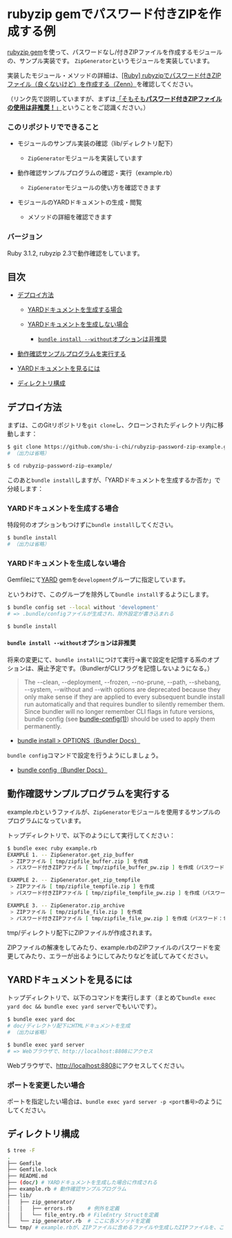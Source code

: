 # rubyzip gemでパスワード付きZIPを作成する例

[rubyzip gem](https://github.com/rubyzip/rubyzip)を使って、パスワードなし/付きZIPファイルを作成するモジュールの、サンプル実装です。
`ZipGenerator`というモジュールを実装しています。

実装したモジュール・メソッドの詳細は、[[Ruby] rubyzipでパスワード付きZIPファイル（良くないけど）を作成する（Zenn）](https://zenn.dev/shuichi/articles/ruby-rubyzip-password-zip)を確認してください。

（リンク先で説明していますが、まずは[「そもそも**パスワード付きZIPファイルの使用は非推奨！**」](https://zenn.dev/shuichi/articles/ruby-rubyzip-password-zip#%E3%81%BE%E3%81%9A%E3%81%AF%E3%83%91%E3%82%B9%E3%83%AF%E3%83%BC%E3%83%89%E4%BB%98%E3%81%8Dzip%E3%83%95%E3%82%A1%E3%82%A4%E3%83%AB%E3%81%AE%E4%BD%BF%E7%94%A8%E4%B8%AD%E6%AD%A2%E3%82%92%E6%A4%9C%E8%A8%8E%E3%81%97%E3%82%88%E3%81%86)ということをご認識ください。）

### このリポジトリでできること

* モジュールのサンプル実装の確認（lib/ディレクトリ配下）

  * `ZipGenerator`モジュールを実装しています

* 動作確認サンプルプログラムの確認・実行（example.rb）

  * `ZipGenerator`モジュールの使い方を確認できます

* モジュールのYARDドキュメントの生成・閲覧

  * メソッドの詳細を確認できます

### バージョン

Ruby 3.1.2, rubyzip 2.3で動作確認をしています。

## 目次

* [デプロイ方法](#デプロイ方法)

  * [YARDドキュメントを生成する場合](#YARDドキュメントを生成する場合)

  * [YARDドキュメントを生成しない場合](#YARDドキュメントを生成しない場合)

    * [`bundle install --without`オプションは非推奨](#bundle-install---withoutオプションは非推奨)

* [動作確認サンプルプログラムを実行する](#動作確認サンプルプログラムを実行する)

* [YARDドキュメントを見るには](#yardドキュメントを見るには)

* [ディレクトリ構成](#ディレクトリ構成)

## デプロイ方法

まずは、このGitリポジトリを`git clone`し、クローンされたディレクトリ内に移動します：

```bash
$ git clone https://github.com/shu-i-chi/rubyzip-password-zip-example.git
# （出力は省略）

$ cd rubyzip-password-zip-example/
```

このあと`bundle install`しますが、「YARDドキュメントを生成するか否か」で分岐します：

### YARDドキュメントを生成する場合

特段何のオプションもつけずに`bundle install`してください。

```bash
$ bundle install
# （出力は省略）
```

### YARDドキュメントを生成しない場合

Gemfileにて[YARD](https://github.com/lsegal/yard) gemを`development`グループに指定しています。

というわけで、このグループを除外して`bundle install`するようにします。

```bash
$ bundle config set --local without 'development'
# => .bundle/configファイルが生成され、除外設定が書き込まれる

$ bundle install
```

#### `bundle install --without`オプションは非推奨

将来の変更にて、`bundle install`につけて実行->裏で設定を記憶する系のオプションは、廃止予定です。（BundlerがCLIフラグを記憶しないようになる。）

> The --clean, --deployment, --frozen, --no-prune, --path, --shebang, --system, --without and --with options are deprecated because they only make sense if they are applied to every subsequent bundle install run automatically and that requires bundler to silently remember them. Since bundler will no longer remember CLI flags in future versions, bundle config (see [bundle-config(1)](https://bundler.io/man/bundle-config.1.html)) should be used to apply them permanently.

* [bundle install > OPTIONS（Bundler Docs）](https://bundler.io/man/bundle-install.1.html#OPTIONS)

`bundle config`コマンドで設定を行うようにしましょう。

* [bundle config（Bundler Docs）](https://bundler.io/man/bundle-config.1.html)

## 動作確認サンプルプログラムを実行する

example.rbというファイルが、`ZipGenerator`モジュールを使用するサンプルのプログラムになっています。

トップディレクトリで、以下のようにして実行してください：

```bash
$ bundle exec ruby example.rb
EXAMPLE 1. -- ZipGenerator.get_zip_buffer
 > ZIPファイル [ tmp/zipfile_buffer.zip ] を作成
 > パスワード付きZIPファイル [ tmp/zipfile_buffer_pw.zip ] を作成（パスワード：buffer）

EXAMPLE 2. -- ZipGenerator.get_zip_tempfile
 > ZIPファイル [ tmp/zipfile_tempfile.zip ] を作成
 > パスワード付きZIPファイル [ tmp/zipfile_tempfile_pw.zip ] を作成（パスワード：tempfile）

EXAMPLE 3. -- ZipGenerator.zip_archive
 > ZIPファイル [ tmp/zipfile_file.zip ] を作成
 > パスワード付きZIPファイル [ tmp/zipfile_file_pw.zip ] を作成（パスワード：file）
```

tmp/ディレクトリ配下にZIPファイルが作成されます。

ZIPファイルの解凍をしてみたり、example.rbのZIPファイルのパスワードを変更してみたり、エラーが出るようにしてみたりなどを試してみてください。

## YARDドキュメントを見るには

トップディレクトリで、以下のコマンドを実行します（まとめて`bundle exec yard doc && bundle exec yard server`でもいいです）。

```bash
$ bundle exec yard doc
# doc/ディレクトリ配下にHTMLドキュメントを生成
# （出力は省略）

$ bundle exec yard server
# => Webブラウザで、http://localhost:8808にアクセス
```

Webブラウザで、[http://localhost:8808](http://localhost:8808)にアクセスしてください。

### ポートを変更したい場合

ポートを指定したい場合は、`bundle exec yard server -p <port番号>`のようにしてください。

## ディレクトリ構成

```bash
$ tree -F
.
├── Gemfile
├── Gemfile.lock
├── README.md
├── (doc/) # YARDドキュメントを生成した場合に作成される
├── example.rb # 動作確認サンプルプログラム
├── lib/
│   ├── zip_generator/
│   │   ├── errors.rb     # 例外を定義
│   │   └── file_entry.rb # FileEntry Structを定義
│   └── zip_generator.rb  # ここに各メソッドを定義
└── tmp/ # example.rbが、ZIPファイルに含めるファイルや生成したZIPファイルを、ここに格納
```
